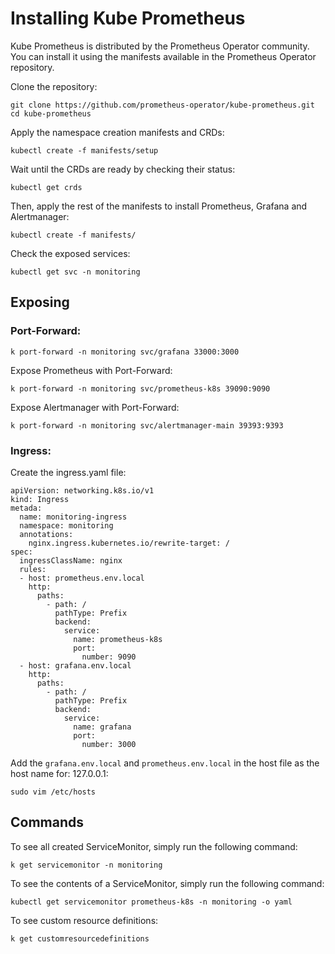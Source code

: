 # Installing Kube Prometheus
Kube Prometheus is distributed by the Prometheus Operator community. You can install it using the manifests available in the Prometheus Operator repository.

Clone the repository:
```
git clone https://github.com/prometheus-operator/kube-prometheus.git
cd kube-prometheus
```

Apply the namespace creation manifests and CRDs:
```
kubectl create -f manifests/setup
```

Wait until the CRDs are ready by checking their status:
```
kubectl get crds
```

Then, apply the rest of the manifests to install Prometheus, Grafana and Alertmanager:
```
kubectl create -f manifests/
```

Check the exposed services:
```
kubectl get svc -n monitoring
```


## Exposing
### Port-Forward:
```
k port-forward -n monitoring svc/grafana 33000:3000
```

Expose Prometheus with Port-Forward:
```
k port-forward -n monitoring svc/prometheus-k8s 39090:9090
```

Expose Alertmanager with Port-Forward:
```
k port-forward -n monitoring svc/alertmanager-main 39393:9393
```
### Ingress:
Create the ingress.yaml file:
```
apiVersion: networking.k8s.io/v1
kind: Ingress
metada:
  name: monitoring-ingress
  namespace: monitoring
  annotations:
    nginx.ingress.kubernetes.io/rewrite-target: /
spec:
  ingressClassName: nginx
  rules:
  - host: prometheus.env.local
    http:
      paths:
        - path: /
          pathType: Prefix
          backend:
            service:
              name: prometheus-k8s
              port:
                number: 9090
  - host: grafana.env.local
    http:
      paths:
        - path: /
          pathType: Prefix
          backend:
            service:
              name: grafana
              port:
                number: 3000
```
Add the `grafana.env.local` and `prometheus.env.local` in the host file as the host name for: 127.0.0.1:
```
sudo vim /etc/hosts 
```

## Commands
To see all created ServiceMonitor, simply run the following command:
```
k get servicemonitor -n monitoring
```

To see the contents of a ServiceMonitor, simply run the following command:
```
kubectl get servicemonitor prometheus-k8s -n monitoring -o yaml
```

To see custom resource definitions:
```
k get customresourcedefinitions
```
